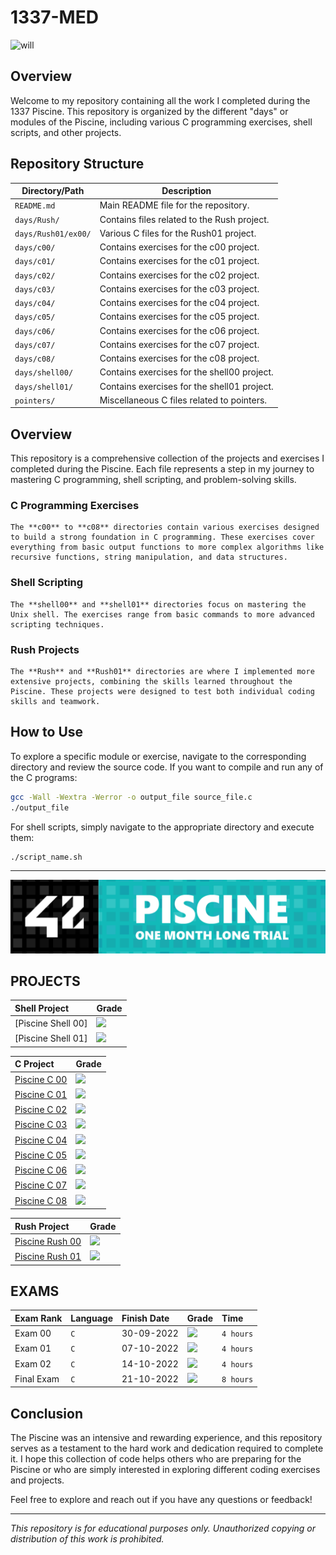 
# 1337-MED

![will](https://media1.tenor.com/m/aw0Ne60z4bYAAAAC/usds-sable-finance.gif)

## Overview

Welcome to my repository containing all the work I completed during the 1337 Piscine. This repository is organized by the different "days" or modules of the Piscine, including various C programming exercises, shell scripts, and other projects.

## Repository Structure

| Directory/Path         | Description                                      |
|------------------------|--------------------------------------------------|
| `README.md`            | Main README file for the repository.             |
| `days/Rush/`           | Contains files related to the Rush project.      |
| `days/Rush01/ex00/`    | Various C files for the Rush01 project.          |
| `days/c00/`            | Contains exercises for the c00 project.          |
| `days/c01/`            | Contains exercises for the c01 project.          |
| `days/c02/`            | Contains exercises for the c02 project.          |
| `days/c03/`            | Contains exercises for the c03 project.          |
| `days/c04/`            | Contains exercises for the c04 project.          |
| `days/c05/`            | Contains exercises for the c05 project.          |
| `days/c06/`            | Contains exercises for the c06 project.          |
| `days/c07/`            | Contains exercises for the c07 project.          |
| `days/c08/`            | Contains exercises for the c08 project.          |
| `days/shell00/`        | Contains exercises for the shell00 project.      |
| `days/shell01/`        | Contains exercises for the shell01 project.      |
| `pointers/`            | Miscellaneous C files related to pointers.       |

## Overview

This repository is a comprehensive collection of the projects and exercises I completed during the Piscine. Each file represents a step in my journey to mastering C programming, shell scripting, and problem-solving skills.

### C Programming Exercises

    The **c00** to **c08** directories contain various exercises designed to build a strong foundation in C programming. These exercises cover everything from basic output functions to more complex algorithms like recursive functions, string manipulation, and data structures.

### Shell Scripting

    The **shell00** and **shell01** directories focus on mastering the Unix shell. The exercises range from basic commands to more advanced scripting techniques.

### Rush Projects

    The **Rush** and **Rush01** directories are where I implemented more extensive projects, combining the skills learned throughout the Piscine. These projects were designed to test both individual coding skills and teamwork.

## How to Use

To explore a specific module or exercise, navigate to the corresponding directory and review the source code. If you want to compile and run any of the C programs:

```bash
gcc -Wall -Wextra -Werror -o output_file source_file.c
./output_file
```

For shell scripts, simply navigate to the appropriate directory and execute them:

```bash
./script_name.sh
```
---

![will](image/x.png)

## PROJECTS
<div align="center">
	
| Shell Project | Grade |
| :--- | :--- |
| [Piscine Shell 00] | <img src="https://img.shields.io/badge/100%20%2F%20100-success"/> |
| [Piscine Shell 01] | <img src="https://img.shields.io/badge/100%20%2F%20100-success"/> |

| C Project | Grade |
| :--- | :--- |
| [Piscine C 00]() | <img src="https://img.shields.io/badge/85%20%2F%20100-success"/> |
| [Piscine C 01]() | <img src="https://img.shields.io/badge/100%20%2F%20100-success"/> |
| [Piscine C 02]() | <img src="https://img.shields.io/badge/75%20%2F%20100-success"/> |
| [Piscine C 03]() | <img src="https://img.shields.io/badge/75%20%2F%20100-success"/> |
| [Piscine C 04]() | <img src="https://img.shields.io/badge/85%20%2F%20100-success"/> |
| [Piscine C 05]() | <img src="https://img.shields.io/badge/80%20%2F%20100-success"/> |
| [Piscine C 06]() | <img src="https://img.shields.io/badge/100%20%2F%20100-success"/> |
| [Piscine C 07]() | <img src="https://img.shields.io/badge/60%20%2F%20100-success"/> |
| [Piscine C 08]() | <img src="https://img.shields.io/badge/100%20%2F%20100-success"/> |

| Rush Project | Grade |
| :--- | :--- |
| [Piscine Rush 00](https://github.com/jotavare/42-piscine/tree/main/piscine/C%20Piscine%20Rush%2000) | <img src="https://img.shields.io/badge/score-100%20%2F%20100-red"/> |
| [Piscine Rush 01](https://github.com/jotavare/42-piscine/tree/main/piscine/C%20Piscine%20Rush%2001) | <img src="https://img.shields.io/badge/score-00%20%2F%20100-red"/> |
</div>
	
## EXAMS
<div align="center">

| Exam Rank | Language | Finish Date | Grade | Time |
| :--- | :--- | :--- | :--- | :--- |
| Exam 00 | `C` | 30-09-2022 | <img src="https://img.shields.io/badge/80%20%2F%20100%20%E2%98%85-sucess"/> | `4 hours` |
| Exam 01 | `C` | 07-10-2022 | <img src="https://img.shields.io/badge/100%20%2F%20100%20%E2%98%85-sucess"/> | `4 hours` |
| Exam 02 | `C` | 14-10-2022 | <img src="https://img.shields.io/badge/90%20%2F%20100%20%E2%98%85-sucess"/> | `4 hours` |
| Final Exam | `C` | 21-10-2022 | <img src="https://img.shields.io/badge/72%20%2F%20100%20%E2%98%85-sucess"/> | `8 hours` |

</div>

## Conclusion

The Piscine was an intensive and rewarding experience, and this repository serves as a testament to the hard work and dedication required to complete it. I hope this collection of code helps others who are preparing for the Piscine or who are simply interested in exploring different coding exercises and projects.

Feel free to explore and reach out if you have any questions or feedback!

---

*This repository is for educational purposes only. Unauthorized copying or distribution of this work is prohibited.*


